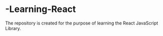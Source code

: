 # -Learning-React
The repository is created for the purpose of learning the React JavaScript Library.
